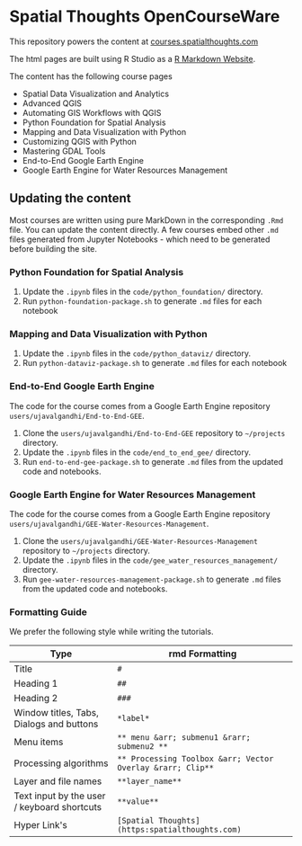 # Spatial Thoughts OpenCourseWare

This repository powers the content at [courses.spatialthoughts.com](https://courses.spatialthoughts.com/)

The html pages are built using R Studio as a [R Markdown Website](https://rmarkdown.rstudio.com/lesson-13.html).

The content has the following course pages

* Spatial Data Visualization and Analytics
* Advanced QGIS
* Automating GIS Workflows with QGIS
* Python Foundation for Spatial Analysis
* Mapping and Data Visualization with Python
* Customizing QGIS with Python
* Mastering GDAL Tools
* End-to-End Google Earth Engine
* Google Earth Engine for Water Resources Management


## Updating the content

Most courses are written using pure MarkDown in the corresponding `.Rmd` file. You can update the content directly. A few courses embed other `.md` files generated from Jupyter Notebooks - which need to be generated before building the site.

### Python Foundation for Spatial Analysis

1. Update the `.ipynb` files in the `code/python_foundation/` directory.
2. Run `python-foundation-package.sh` to generate `.md` files for each notebook

### Mapping and Data Visualization with Python

1. Update the `.ipynb` files in the `code/python_dataviz/` directory.
2. Run `python-dataviz-package.sh` to generate `.md` files for each notebook

### End-to-End Google Earth Engine

The code for the course comes from a Google Earth Engine repository `users/ujavalgandhi/End-to-End-GEE`. 

1. Clone the `users/ujavalgandhi/End-to-End-GEE` repository to `~/projects` directory.
2. Update the `.ipynb` files in the `code/end_to_end_gee/` directory.
3. Run `end-to-end-gee-package.sh` to generate `.md` files from the updated code and notebooks.

### Google Earth Engine for Water Resources Management

The code for the course comes from a Google Earth Engine repository `users/ujavalgandhi/GEE-Water-Resources-Management`. 

1. Clone the `users/ujavalgandhi/GEE-Water-Resources-Management` repository to `~/projects` directory.
2. Update the `.ipynb` files in the `code/gee_water_resources_management/` directory.
3. Run `gee-water-resources-management-package.sh` to generate `.md` files from the updated code and notebooks.


### Formatting Guide

We prefer the following style while writing the tutorials.

| Type                                        | rmd Formatting  |
| ------------------------------------------- | --------------- |
| Title                                       |``` # ```|
| Heading 1                                   | ```##``` |
| Heading 2                                   | ```###``` |
| Window titles, Tabs, Dialogs and buttons    | ```*label*``` |
| Menu items                                  | ``` ** menu &arr; submenu1 &rarr; submenu2 ** ``` |
| Processing algorithms                       | ``` ** Processing Toolbox &arr; Vector Overlay &rarr; Clip** ``` |
| Layer and file names                        | ``` **layer_name** ``` |
| Text input by the user / keyboard shortcuts | ``` **value** ```| 
| Hyper Link's                                | ``` [Spatial Thoughts](https:spatialthoughts.com) ```|

